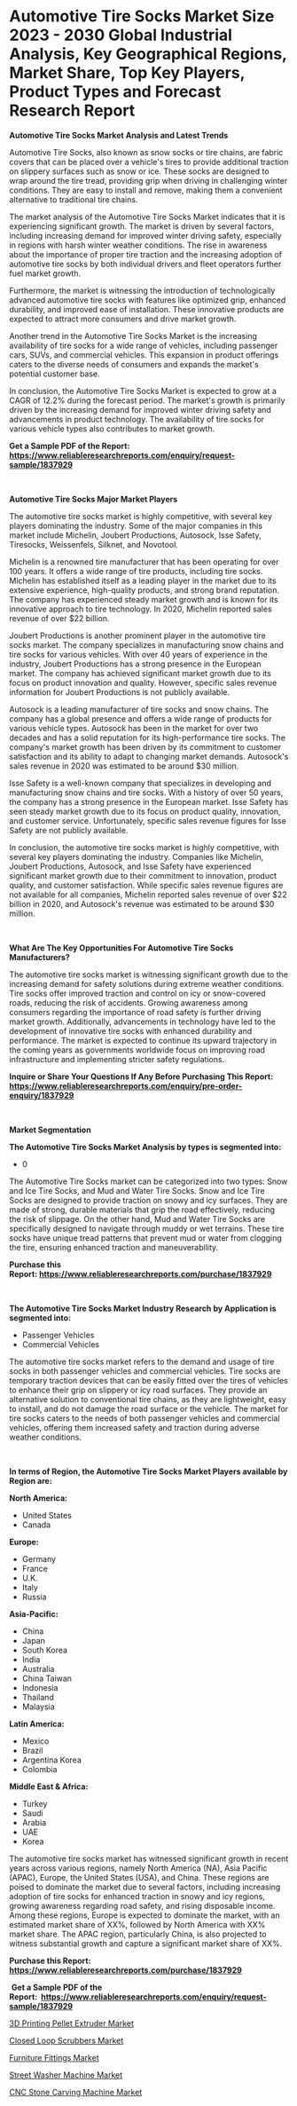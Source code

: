 <p><h1>Automotive Tire Socks Market Size 2023 - 2030 Global Industrial Analysis, Key Geographical Regions, Market Share, Top Key Players, Product Types and Forecast Research Report</h1></p><p><strong>Automotive Tire Socks Market Analysis and Latest Trends</strong></p>
<p><p>Automotive Tire Socks, also known as snow socks or tire chains, are fabric covers that can be placed over a vehicle's tires to provide additional traction on slippery surfaces such as snow or ice. These socks are designed to wrap around the tire tread, providing grip when driving in challenging winter conditions. They are easy to install and remove, making them a convenient alternative to traditional tire chains.</p><p>The market analysis of the Automotive Tire Socks Market indicates that it is experiencing significant growth. The market is driven by several factors, including increasing demand for improved winter driving safety, especially in regions with harsh winter weather conditions. The rise in awareness about the importance of proper tire traction and the increasing adoption of automotive tire socks by both individual drivers and fleet operators further fuel market growth.</p><p>Furthermore, the market is witnessing the introduction of technologically advanced automotive tire socks with features like optimized grip, enhanced durability, and improved ease of installation. These innovative products are expected to attract more consumers and drive market growth.</p><p>Another trend in the Automotive Tire Socks Market is the increasing availability of tire socks for a wide range of vehicles, including passenger cars, SUVs, and commercial vehicles. This expansion in product offerings caters to the diverse needs of consumers and expands the market's potential customer base.</p><p>In conclusion, the Automotive Tire Socks Market is expected to grow at a CAGR of 12.2% during the forecast period. The market's growth is primarily driven by the increasing demand for improved winter driving safety and advancements in product technology. The availability of tire socks for various vehicle types also contributes to market growth.</p></p>
<p><strong>Get a Sample PDF of the Report:&nbsp; <a href="https://www.reliableresearchreports.com/enquiry/request-sample/1837929">https://www.reliableresearchreports.com/enquiry/request-sample/1837929</a></strong></p>
<p>&nbsp;</p>
<p><strong>Automotive Tire Socks Major Market Players</strong></p>
<p><p>The automotive tire socks market is highly competitive, with several key players dominating the industry. Some of the major companies in this market include Michelin, Joubert Productions, Autosock, Isse Safety, Tiresocks, Weissenfels, Silknet, and Novotool.</p><p>Michelin is a renowned tire manufacturer that has been operating for over 100 years. It offers a wide range of tire products, including tire socks. Michelin has established itself as a leading player in the market due to its extensive experience, high-quality products, and strong brand reputation. The company has experienced steady market growth and is known for its innovative approach to tire technology. In 2020, Michelin reported sales revenue of over $22 billion.</p><p>Joubert Productions is another prominent player in the automotive tire socks market. The company specializes in manufacturing snow chains and tire socks for various vehicles. With over 40 years of experience in the industry, Joubert Productions has a strong presence in the European market. The company has achieved significant market growth due to its focus on product innovation and quality. However, specific sales revenue information for Joubert Productions is not publicly available.</p><p>Autosock is a leading manufacturer of tire socks and snow chains. The company has a global presence and offers a wide range of products for various vehicle types. Autosock has been in the market for over two decades and has a solid reputation for its high-performance tire socks. The company's market growth has been driven by its commitment to customer satisfaction and its ability to adapt to changing market demands. Autosock's sales revenue in 2020 was estimated to be around $30 million.</p><p>Isse Safety is a well-known company that specializes in developing and manufacturing snow chains and tire socks. With a history of over 50 years, the company has a strong presence in the European market. Isse Safety has seen steady market growth due to its focus on product quality, innovation, and customer service. Unfortunately, specific sales revenue figures for Isse Safety are not publicly available.</p><p>In conclusion, the automotive tire socks market is highly competitive, with several key players dominating the industry. Companies like Michelin, Joubert Productions, Autosock, and Isse Safety have experienced significant market growth due to their commitment to innovation, product quality, and customer satisfaction. While specific sales revenue figures are not available for all companies, Michelin reported sales revenue of over $22 billion in 2020, and Autosock's revenue was estimated to be around $30 million.</p></p>
<p>&nbsp;</p>
<p><strong>What Are The Key Opportunities For Automotive Tire Socks Manufacturers?</strong></p>
<p><p>The automotive tire socks market is witnessing significant growth due to the increasing demand for safety solutions during extreme weather conditions. Tire socks offer improved traction and control on icy or snow-covered roads, reducing the risk of accidents. Growing awareness among consumers regarding the importance of road safety is further driving market growth. Additionally, advancements in technology have led to the development of innovative tire socks with enhanced durability and performance. The market is expected to continue its upward trajectory in the coming years as governments worldwide focus on improving road infrastructure and implementing stricter safety regulations.</p></p>
<p><strong>Inquire or Share Your Questions If Any Before Purchasing This Report: <a href="https://www.reliableresearchreports.com/enquiry/pre-order-enquiry/1837929">https://www.reliableresearchreports.com/enquiry/pre-order-enquiry/1837929</a></strong></p>
<p>&nbsp;</p>
<p><strong>Market Segmentation</strong></p>
<p><strong>The Automotive Tire Socks Market Analysis by types is segmented into:</strong></p>
<p><ul><li>0</li></ul></p>
<p><p>The Automotive Tire Socks market can be categorized into two types: Snow and Ice Tire Socks, and Mud and Water Tire Socks. Snow and Ice Tire Socks are designed to provide traction on snowy and icy surfaces. They are made of strong, durable materials that grip the road effectively, reducing the risk of slippage. On the other hand, Mud and Water Tire Socks are specifically designed to navigate through muddy or wet terrains. These tire socks have unique tread patterns that prevent mud or water from clogging the tire, ensuring enhanced traction and maneuverability.</p></p>
<p><strong>Purchase this Report:&nbsp;<a href="https://www.reliableresearchreports.com/purchase/1837929">https://www.reliableresearchreports.com/purchase/1837929</a></strong></p>
<p>&nbsp;</p>
<p><strong>The Automotive Tire Socks Market Industry Research by Application is segmented into:</strong></p>
<p><ul><li>Passenger Vehicles</li><li>Commercial Vehicles</li></ul></p>
<p><p>The automotive tire socks market refers to the demand and usage of tire socks in both passenger vehicles and commercial vehicles. Tire socks are temporary traction devices that can be easily fitted over the tires of vehicles to enhance their grip on slippery or icy road surfaces. They provide an alternative solution to conventional tire chains, as they are lightweight, easy to install, and do not damage the road surface or the vehicle. The market for tire socks caters to the needs of both passenger vehicles and commercial vehicles, offering them increased safety and traction during adverse weather conditions.</p></p>
<p>&nbsp;</p>
<p><strong>In terms of Region, the Automotive Tire Socks Market Players available by Region are:</strong></p>
<p>
    <p> <strong> North America: </strong>
        <ul>
            <li>United States</li>
            <li>Canada</li>
        </ul>
        </p> 
    <p> <strong> Europe: </strong>
        <ul>
            <li>Germany</li>
            <li>France</li>
            <li>U.K.</li>
            <li>Italy</li>
            <li>Russia</li>
        </ul>
        </p> 
    <p> <strong> Asia-Pacific: </strong>
        <ul>
            <li>China</li>
            <li>Japan</li>
            <li>South Korea</li>
            <li>India</li>
            <li>Australia</li>
            <li>China Taiwan</li>
            <li>Indonesia</li>
            <li>Thailand</li>
            <li>Malaysia</li>
        </ul>
        </p> 
    <p> <strong> Latin America: </strong>
        <ul>
            <li>Mexico</li>
            <li>Brazil</li>
            <li>Argentina Korea</li>
            <li>Colombia</li>
        </ul>
        </p> 
    <p> <strong> Middle East & Africa: </strong>
        <ul>
            <li>Turkey</li>
            <li>Saudi</li>
            <li>Arabia</li>
            <li>UAE</li>
            <li>Korea</li>
        </ul>
    </p>
    </p>
<p><p>The automotive tire socks market has witnessed significant growth in recent years across various regions, namely North America (NA), Asia Pacific (APAC), Europe, the United States (USA), and China. These regions are poised to dominate the market due to several factors, including increasing adoption of tire socks for enhanced traction in snowy and icy regions, growing awareness regarding road safety, and rising disposable income. Among these regions, Europe is expected to dominate the market, with an estimated market share of XX%, followed by North America with XX% market share. The APAC region, particularly China, is also projected to witness substantial growth and capture a significant market share of XX%.</p></p>
<p><strong>Purchase this Report: <a href="https://www.reliableresearchreports.com/purchase/1837929">https://www.reliableresearchreports.com/purchase/1837929</a></strong></p>
<p>&nbsp;<strong>Get a Sample PDF of the Report:&nbsp;&nbsp;<a href="https://www.reliableresearchreports.com/enquiry/request-sample/1837929">https://www.reliableresearchreports.com/enquiry/request-sample/1837929</a></strong></p>
<p><strong></strong></p>
<p><p><a href="https://www.linkedin.com/pulse/3d-printing-pellet-extruder-market-research-report-unlocks-3uzke/">3D Printing Pellet Extruder Market</a></p><p><a href="https://medium.com/@kartik.reportprime/closed-loop-scrubbers-market-research-report-its-history-and-forecast-2023-to-2030-2c80105993ed">Closed Loop Scrubbers Market</a></p><p><a href="https://medium.com/@yuvicharp23/furniture-fittings-market-comprehensive-assessment-by-type-application-and-geography-87c5f86590ba">Furniture Fittings Market</a></p><p><a href="https://www.linkedin.com/pulse/street-washer-machine-market-share-amp-new-trends-analysis-d1zie/">Street Washer Machine Market</a></p><p><a href="https://www.linkedin.com/pulse/cnc-stone-carving-machine-market-size-growth-forecast-from-2023-33eoe/">CNC Stone Carving Machine Market</a></p></p>